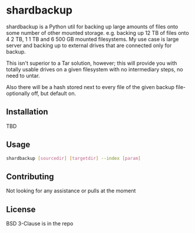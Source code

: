 # shardbackup

shardbackup is a Python util for backing up large amounts of files onto some number of other mounted storage. e.g. backing up 12 TB of files onto 4 2 TB, 1 1 TB and 6 500 GB mounted filesystems. My use case is large server and backing up to external drives that are connected only for backup.

This isn't superior to a Tar solution, however; this will provide you with totally usable drives on a given filesystem with no intermediary steps, no need to untar.

Also there will be a hash stored next to every file of the given backup file- optionally off, but default on.

## Installation

TBD

## Usage

```bash
shardbackup [sourcedir] [targetdir] --index [param]
```

## Contributing

Not looking for any assistance or pulls at the moment

## License

BSD 3-Clause is in the repo